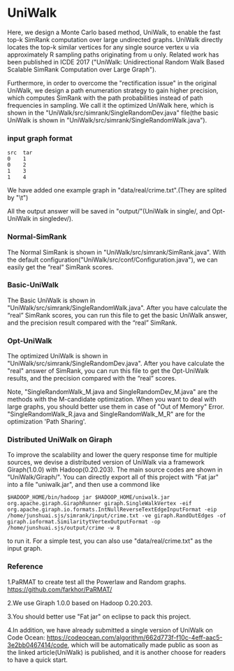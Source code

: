 UniWalk
=======
Here, we design a Monte Carlo based method, UniWalk, to enable the fast top-k SimRank computation over large undirected graphs. UniWalk directly locates the top-k similar vertices for any single source vertex u via approximately R sampling paths originating from u only. Related work has been published in ICDE 2017 ("UniWalk: Unidirectional Random Walk Based Scalable SimRank Computation over Large Graph").

Furthermore, in order to overcome the "rectification issue" in the original UniWalk, we design a path enumeration strategy to gain higher precision, which computes SimRank with the path probabilities instead of path frequencies in sampling. We call it the optimized UniWalk here, which is shown in the "UniWalk/src/simrank/SingleRandomDev.java" file(the basic UniWalk is shown in "UniWalk/src/simrank/SingleRandomWalk.java").

### input graph format
```
src  tar
0    1
0    2
1    3
1    4
```
We have added one example graph in "data/real/crime.txt".(They are splited by "\t")

All the output answer will be saved in "output/"(UniWalk in single/, and Opt-UniWalk in singledev/).

### Normal-SimRank
The Normal SimRank is shown in "UniWalk/src/simrank/SimRank.java". With the default configuration("UniWalk/src/conf/Configuration.java"), we can easily get the “real” SimRank scores.

### Basic-UniWalk
The Basic UniWalk is shown in "UniWalk/src/simrank/SingleRandomWalk.java". After you have calculate the “real” SimRank scores, you can run this file to get the basic UniWalk answer, and the precision result compared with the “real” SimRank.


### Opt-UniWalk
The optimized UniWalk is shown in "UniWalk/src/simrank/SingleRandomDev.java". After you have calculate the "real" answer of SimRank, you can run this file to get the Opt-UniWalk results, and the precision compared with the “real” scores.

Note, "SingleRandomWalk_M.java and SingleRandomDev_M.java" are the methods with the M-candidate optimization. When you want to deal with large graphs, you should better use them in case of "Out of Memory" Error. "SingleRandomWalk_R.java and SingleRandomWalk_M_R" are for the optimization 'Path Sharing'.

### Distributed UniWalk on Giraph
To improve the scalability and lower the query response time for multiple sources, we devise a distributed version of UniWalk via a framework Giraph(1.0.0) with Hadoop(0.20.203). The main source codes are shown in "UniWalk/Giraph/". You can directly export all of this project with "Fat jar" into a file "uniwalk.jar", and then use a commond like 
```
$HADOOP_HOME/bin/hadoop jar $HADOOP_HOME/uniwalk.jar org.apache.giraph.GiraphRunner giraph.SingleWalkVertex -eif org.apache.giraph.io.formats.IntNullReverseTextEdgeInputFormat -eip /home/junshuai.sjs/simrank/input/crime.txt -ve giraph.RandOutEdges -of giraph.ioformat.SimilaritytVertexOutputFormat -op /home/junshuai.sjs/output/crime -w 8
```
to run it. For a simple test, you can also use "data/real/crime.txt" as the input graph.

### Reference
1.PaRMAT to create test all the Powerlaw and Random graphs. https://github.com/farkhor/PaRMAT/

2.We use Giraph 1.0.0 based on Hadoop 0.20.203. 

3.You should better use "Fat jar" on eclipse to pack this project.

4.In addition, we have already submitted a single version of UniWalk on Code Ocean: https://codeocean.com/algorithm/662d773f-f10c-4eff-aac5-3e2bb0467414/code, which will be automatically made public as soon as the linked article(UniWalk) is published, and it is another choose for readers to have a quick start.
